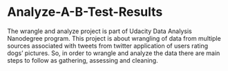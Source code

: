 # Analyze-A-B-Test-Results
The wrangle and analyze project is part of Udacity Data Analysis Nanodegree program. This project is about wrangling of data from multiple sources associated with tweets from twitter application of users rating dogs’ pictures. So, in order to wrangle and analyze the data there are main steps to follow as gathering, assessing and cleaning.
